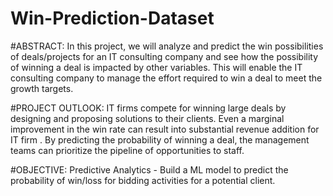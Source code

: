 # Win-Prediction-Dataset
#ABSTRACT:
In this project, we will analyze and predict the win possibilities of deals/projects for an IT consulting company and see how the possibility of winning a
deal is impacted by other variables. This will enable the IT consulting company to manage the effort required to win a deal to meet the growth
targets.

#PROJECT OUTLOOK:
IT firms compete for winning large deals by designing and proposing solutions to their clients. Even a marginal improvement in the win rate can result
into substantial revenue addition for IT firm .
By predicting the probability of winning a deal, the management teams can prioritize the pipeline of opportunities to staff.

#OBJECTIVE:
Predictive Analytics - Build a ML model to predict the probability of win/loss for bidding activities for a potential client. 
